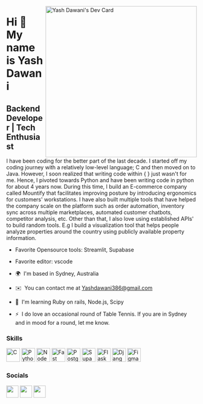<a href="https://app.daily.dev/ydawani"><img src="https://api.daily.dev/devcards/a72c83fe831d4e7b9eadbc379653b839.png?r=d8o" align='right' width="400" alt="Yash Dawani's Dev Card"/></a>

Hi 👋 My name is Yash Dawani
============================

Backend Developer | Tech Enthusiast
---------------------------------------------

I have been coding for the better part of the last decade. I started off my coding journey with a relatively low-level language; C and then moved on to Java. However, I soon realized that writing code within { } just wasn't for me. Hence, I pivoted towards Python and have been writing code in python for about 4 years now. During this time, I build an E-commerce company called Mountify that facilitates improving posture by introducing ergonomics for customers' workstations. I have also built multiple tools that have helped the company scale on the platform such as order automation, inventory sync across multiple marketplaces, automated customer chatbots, competitor analysis, etc. Other than that, I also love using established APIs' to build random tools. E.g I build a visualization tool that helps people analyze properties around the country using publicly available property information. 
* Favorite Opensource tools: Streamlit, Supabase
* Favorite editor: vscode

* 🌍  I'm based in Sydney, Australia
* ✉️  You can contact me at [Yashdawani386@gmail.com](mailto:Yashdawani386@gmail.com)
* 🧠  I'm learning Ruby on rails, Node.js, Scipy
* ⚡  I do love an occasional round of Table Tennis. If you are in Sydney and in mood for a round, let me know.

### Skills

<p align="left">
<a href="https://docs.microsoft.com/en-us/cpp/?view=msvc-170" target="_blank" rel="noreferrer"><img src="https://raw.githubusercontent.com/danielcranney/readme-generator/main/public/icons/skills/c-colored.svg" width="36" height="36" alt="C" /></a>
<a href="https://www.python.org/" target="_blank" rel="noreferrer"><img src="https://raw.githubusercontent.com/danielcranney/readme-generator/main/public/icons/skills/python-colored.svg" width="36" height="36" alt="Python" /></a>
<a href="https://nodejs.org/en/" target="_blank" rel="noreferrer"><img src="https://raw.githubusercontent.com/danielcranney/readme-generator/main/public/icons/skills/nodejs-colored.svg" width="36" height="36" alt="NodeJS" /></a>
<a href="https://fastapi.tiangolo.com/" target="_blank" rel="noreferrer"><img src="https://raw.githubusercontent.com/danielcranney/readme-generator/main/public/icons/skills/fastapi-colored.svg" width="36" height="36" alt="Fast API" /></a>
<a href="https://www.postgresql.org/" target="_blank" rel="noreferrer"><img src="https://raw.githubusercontent.com/danielcranney/readme-generator/main/public/icons/skills/postgresql-colored.svg" width="36" height="36" alt="PostgreSQL" /></a>
<a href="https://supabase.io/" target="_blank" rel="noreferrer"><img src="https://raw.githubusercontent.com/danielcranney/readme-generator/main/public/icons/skills/supabase-colored.svg" width="36" height="36" alt="Supabase" /></a>
<a href="https://flask.palletsprojects.com/en/2.0.x/" target="_blank" rel="noreferrer"><img src="https://raw.githubusercontent.com/danielcranney/profileme-dev/main/public/icons/skills/flask-colored.svg" width="36" height="36" alt="Flask" /></a>
<a href="https://www.djangoproject.com/" target="_blank" rel="noreferrer"><img src="https://raw.githubusercontent.com/danielcranney/profileme-dev/main/public/icons/skills/django-colored.svg" width="36" height="36" alt="Django" /></a>
<a href="https://www.figma.com/" target="_blank" rel="noreferrer"><img src="https://raw.githubusercontent.com/danielcranney/readme-generator/main/public/icons/skills/figma-colored.svg" width="36" height="36" alt="Figma" /></a>
</p>


### Socials

<p align="left"> <a href="https://www.github.com/yashdawani" target="_blank" rel="noreferrer"><img src="https://raw.githubusercontent.com/danielcranney/readme-generator/main/public/icons/socials/github-dark.svg" width="32" height="32" /></a> <a href="https://www.linkedin.com/in/yashdawani" target="_blank" rel="noreferrer"><img src="https://raw.githubusercontent.com/danielcranney/readme-generator/main/public/icons/socials/linkedin.svg" width="32" height="32" /></a> <a href="https://www.twitter.com/yashdawani" target="_blank" rel="noreferrer"><img src="https://raw.githubusercontent.com/danielcranney/readme-generator/main/public/icons/socials/twitter.svg" width="32" height="32" /></a></p>
